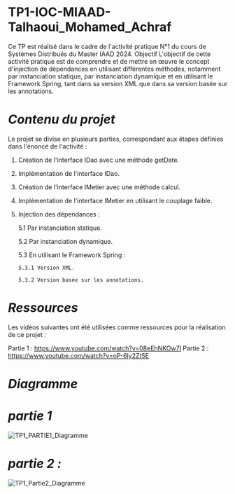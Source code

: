 # TP1-IOC-MIAAD-Talhaoui_Mohamed_Achraf
Ce TP est réalisé dans le cadre de l'activité pratique N°1 du cours de Systèmes Distribués du Master IAAD 2024.
Objectif
L'objectif de cette activité pratique est de comprendre et de mettre en œuvre le concept d'injection de dépendances en utilisant différentes méthodes, notamment par instanciation statique, par instanciation dynamique et en utilisant le Framework Spring, tant dans sa version XML que dans sa version basée sur les annotations.

# *Contenu du projet*
Le projet se divise en plusieurs parties, correspondant aux étapes définies dans l'énoncé de l'activité :

1. Création de l'interface IDao avec une méthode getDate.
2. Implémentation de l'interface IDao.
3. Création de l'interface IMetier avec une méthode calcul.
4. Implémentation de l'interface IMetier en utilisant le couplage faible.
5. Injection des dépendances :
   
   5.1 Par instanciation statique.
 
   5.2 Par instanciation dynamique.
 
   5.3 En utilisant le Framework Spring :
   
       5.3.1 Version XML.
   
       5.3.2 Version basée sur les annotations.
# *Ressources*
Les vidéos suivantes ont été utilisées comme ressources pour la réalisation de ce projet :

Partie 1 : https://www.youtube.com/watch?v=08eEhNKOw7I
Partie 2 : https://www.youtube.com/watch?v=oP-6ly2Zt5E
# *Diagramme*
# *partie 1*
![TP1_PARTIE1_Diagramme](https://github.com/ACHRAF-TALHAOUI/TP1-IOC-MIAAD-Talhaoui_Mohamed_Achraf/assets/137435554/cff18260-b3ff-4722-bdc2-0d1c17276679)
# *partie 2 :*
![TP1_Partie2_Diagramme](https://github.com/ACHRAF-TALHAOUI/TP1-IOC-MIAAD-Talhaoui_Mohamed_Achraf/assets/137435554/4e57ebd0-6ce4-4f07-ad4a-874fcd5dc7c3)

